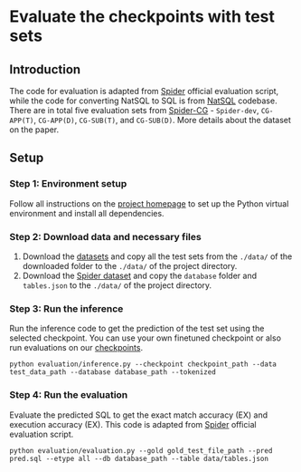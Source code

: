 # Evaluate the checkpoints with test sets

## Introduction
The code for evaluation is adapted from [Spider](https://github.com/taoyds/spider) official evaluation script, while the code for converting NatSQL to SQL is from [NatSQL](https://github.com/ygan/NatSQL) codebase. There are in total five evaluation sets from [Spider-CG](https://arxiv.org/abs/2205.02054) - `Spider-dev`, `CG-APP(T)`, `CG-APP(D)`, `CG-SUB(T)`, and `CG-SUB(D)`. More details about the dataset on the paper. 

## Setup
### Step 1: Environment setup
Follow all instructions on the [project homepage](https://github.com/Dakingrai/ood-generalization-semantic-boundary-techniques.git) to set up the Python virtual environment and install all dependencies.

### Step 2: Download data and necessary files
1. Download the [datasets](https://gmuedu-my.sharepoint.com/:f:/g/personal/drai2_gmu_edu/EpGaXUlbZ2JEj47w1vNN4z4BKjgvseGeGMirT125Xw85gg?e=Mw9tFz) and copy all the test sets from the `./data/` of the downloaded folder to the `./data/` of the project directory.
2. Download the [Spider dataset](https://yale-lily.github.io/spider) and copy the `database` folder and `tables.json` to the `./data/` of the project directory.

### Step 3: Run the inference
Run the inference code to get the prediction of the test set using the selected checkpoint. You can use your own finetuned checkpoint or also run evaluations on our [checkpoints](https://gmuedu-my.sharepoint.com/:f:/g/personal/drai2_gmu_edu/EpGaXUlbZ2JEj47w1vNN4z4BKjgvseGeGMirT125Xw85gg?e=Mw9tFz).
```
python evaluation/inference.py --checkpoint checkpoint_path --data test_data_path --database database_path --tokenized 
```

### Step 4: Run the evaluation
Evaluate the predicted SQL to get the exact match accuracy (EX) and execution accuracy (EX). This code is adapted from [Spider](https://github.com/taoyds/spider) official evaluation script.
```
python evaluation/evaluation.py --gold gold_test_file_path --pred pred.sql --etype all --db database_path --table data/tables.json
```
